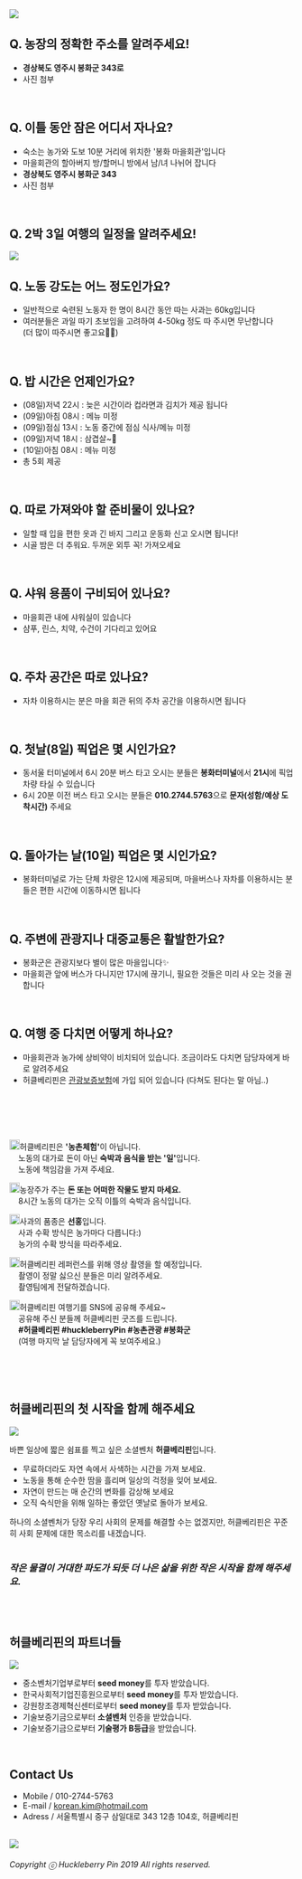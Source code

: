 <img src="https://raw.githubusercontent.com/SUWANKIM/ReadMe/master/profile1.png">

<br>

## Q. 농장의 정확한 주소를 알려주세요!

- <b>경상북도 영주시 봉화군 343로</b>
- 사진 첨부

<br>

## Q. 이틀 동안 잠은 어디서 자나요?

- 숙소는 농가와 도보 10분 거리에 위치한 '봉화 마을회관'입니다
- 마을회관의 할아버지 방/할머니 방에서 남/녀 나뉘어 잡니다<br> 
- <b>경상북도 영주시 봉화군 343</b>
- 사진 첨부
 
<br>

## Q. 2박 3일 여행의 일정을 알려주세요!

<img src="https://raw.githubusercontent.com/SUWANKIM/ReadMe/master/processsss.png">



<br>

## Q. 노동 강도는 어느 정도인가요?
 
- 일반적으로 숙련된 노동자 한 명이 8시간 동안 따는 사과는 60kg입니다<br> 
- 여러분들은 과일 따기 초보임을 고려하여 4-50kg 정도 따 주시면 무난합니다<br> 
(더 많이 따주시면 좋고요🍏🍎)  

<br>

## Q. 밥 시간은 언제인가요?

- (08일)저녁 22시 : 늦은 시간이라 컵라면과 김치가 제공 됩니다
- (09일)아침 08시 : 메뉴 미정
- (09일)점심 13시 : 노동 중간에 점심 식사/메뉴 미정
- (09일)저녁 18시 : 삼겹살~🥓
- (10일)아침 08시 : 메뉴 미정
- 총 5회 제공

<br>

## Q. 따로 가져와야 할 준비물이 있나요?

- 일할 때 입을 편한 옷과 긴 바지 그리고 운동화 신고 오시면 됩니다!
- 시골 밤은 더 추워요. 두꺼운 외투 꼭! 가져오세요

<br>

## Q. 샤워 용품이 구비되어 있나요?

- 마을회관 내에 샤워실이 있습니다
- 샴푸, 린스, 치약, 수건이 기다리고 있어요

<br>

## Q. 주차 공간은 따로 있나요?

- 자차 이용하시는 분은 마을 회관 뒤의 주차 공간을 이용하시면 됩니다

<br>

## Q. 첫날(8일) 픽업은 몇 시인가요?

- 동서울 터미널에서 6시 20분 버스 타고 오시는 분들은 <b>봉화터미널</b>에서 <b>21시</b>에 픽업 차량 타실 수 있습니다
- 6시 20분 이전 버스 타고 오시는 분들은 <b>010.2744.5763</b>으로 <b>문자(성함/예상 도착시간)</b> 주세요

<br>

## Q. 돌아가는 날(10일) 픽업은 몇 시인가요?

- 봉화터미널로 가는 단체 차량은 12시에 제공되며, 마을버스나 자차를 이용하시는 분들은 편한 시간에 이동하시면 됩니다

<br>

## Q. 주변에 관광지나 대중교통은 활발한가요?

- 봉화군은 관광지보다 별이 많은 마을입니다✨
- 마을회관 앞에 버스가 다니지만 17시에 끊기니, 필요한 것들은 미리 사 오는 것을 권합니다

<br>

## Q. 여행 중 다치면 어떻게 하나요?

- 마을회관과 농가에 상비약이 비치되어 있습니다. 조금이라도 다치면 담당자에게 바로 알려주세요
- 허클베리핀은 [관광보증보험](https://raw.githubusercontent.com/SUWANKIM/ReadMe/master/insurance.png)에 가입 되어 있습니다 (다쳐도 된다는 말 아님..)




<br>
<br>
<br>
<br>


<p><img src="https://raw.githubusercontent.com/SUWANKIM/ReadMe/master/pin.jpg" alt="라라라" 
        width="18" height="18">허클베리핀은 <b>'농촌체험'</b>이 아닙니다. <br>&nbsp;&nbsp;&nbsp;&nbsp;노동의 대가로 돈이 아닌 <b>숙박과 음식을 받는 '일'</b>입니다. <br>&nbsp;&nbsp;&nbsp;&nbsp;노동에 책임감을 가져 주세요.</p>



<p><img src="https://raw.githubusercontent.com/SUWANKIM/ReadMe/master/pin.jpg" alt="라라라" 
        width="18" height="18">농장주가 주는 <b>돈 또는 어떠한 작물도 받지 마세요.</b> <br>&nbsp;&nbsp;&nbsp;&nbsp;8시간 노동의 대가는 오직 이틀의 숙박과 음식입니다.</p>
        


<p><img src="https://raw.githubusercontent.com/SUWANKIM/ReadMe/master/pin.jpg" alt="라라라" 
        width="18" height="18">사과의 품종은 <b>선홍</b>입니다.<br>&nbsp;&nbsp;&nbsp;&nbsp;사과 수확 방식은 농가마다 다릅니다:)<br>&nbsp;&nbsp;&nbsp;&nbsp;농가의 수확 방식을 따라주세요.</p>


<p><img src="https://raw.githubusercontent.com/SUWANKIM/ReadMe/master/pin.jpg" alt="라라라" 
        width="18" height="18">허클베리핀 레퍼런스를 위해 영상 촬영을 할 예정입니다.<br>&nbsp;&nbsp;&nbsp;&nbsp;촬영이 정말 싫으신 분들은 미리 알려주세요.<br>&nbsp;&nbsp;&nbsp;&nbsp;촬영팀에게 전달하겠습니다.</p>
        

<p><img src="https://raw.githubusercontent.com/SUWANKIM/ReadMe/master/pin.jpg" alt="라라라" 
       width="18" height="18">허클베리핀 여행기를 SNS에 공유해 주세요~<br>&nbsp;&nbsp;&nbsp;&nbsp;공유해 주신 분들께 허클베리핀 굿즈를 드립니다.<br>&nbsp;&nbsp;&nbsp;&nbsp;<b>#허클베리핀 #huckleberryPin #농촌관광 #봉화군</b><br>&nbsp;&nbsp;&nbsp;&nbsp;(여행 마지막 날 담당자에게 꼭 보여주세요.)</p>        




<br>
<br>
<br>

## 허클베리핀의 첫 시작을 함께 해주세요

<img src="https://raw.githubusercontent.com/SUWANKIM/ReadMe/master/poem2.png">


바쁜 일상에 짧은 쉼표를 찍고 싶은 소셜벤처 <b>허클베리핀</b>입니다.<br>

- 무료하더라도 자연 속에서 사색하는 시간을 가져 보세요.<br>
- 노동을 통해 순수한 땀을 흘리며 일상의 걱정을 잊어 보세요.<br> 
- 자연이 만드는 매 순간의 변화를 감상해 보세요<br>
- 오직 숙식만을 위해 일하는 좋았던 옛날로 돌아가 보세요.<br>


하나의 소셜벤처가 당장 우리 사회의 문제를 해결할 수는 없겠지만, 허클베리핀은 꾸준히 사회 문제에 대한 목소리를 내겠습니다.<br><br>
<h3><i>작은 물결이 거대한 파도가 되듯 더 나은 삶을 위한 작은 시작을 함께 해주세요.</i></h3>

<br><br>

## 허클베리핀의 파트너들

<img src="https://raw.githubusercontent.com/SUWANKIM/ReadMe/master/logo.png">

- 중소벤처기업부로부터 <b>seed money</b>를 투자 받았습니다.<br>
- 한국사회적기업진흥원으로부터 <b>seed money</b>를 투자 받았습니다.<br>
- 강원창조경제혁신센터로부터 <b>seed money</b>를 투자 받았습니다.<br>
- 기술보증기금으로부터 <b>소셜벤처</b> 인증을 받았습니다.<br>
- 기술보증기금으로부터 <b>기술평가 B등급</b>을 받았습니다.

<br>

## Contact Us

- Mobile / 010-2744-5763
- E-mail / korean.kim@hotmail.com
- Adress / 서울특별시 중구 삼일대로 343 12층 104호, 허클베리핀

<br>


<img src="https://raw.githubusercontent.com/SUWANKIM/ReadMe/master/under_pin.png">



<h6>Copyright ⓒ Huckleberry Pin 2019 All rights reserved.</h6>
